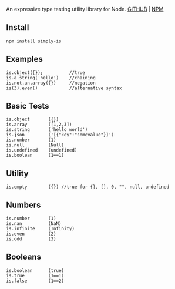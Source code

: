 An expressive type testing utility library for Node.
[GITHUB](https://github.com/anonmily/simply-is) | [NPM](https://www.npmjs.com/package/simply-is)

## Install
    npm install simply-is

## Examples
	is.object({}); 			//true
	is.a.string('hello')	//chaining
	is.not.an.array({})		//negation
	is(3).even()			//alternative syntax

## Basic Tests
	is.object 		({})
	is.array 		([1,2,3])
	is.string 		('hello world')
	is.json 		('[{"key":"somevalue"}]')
	is.number 		(1)
	is.null 		(Null)
	is.undefined 	(undefined)
	is.boolean 		(1==1)

## Utility
	is.empty		({}) //true for {}, [], 0, "", null, undefined

## Numbers
	is.number		(1)
	is.nan			(NaN)
	is.infinite		(Infinity)
	is.even			(2)
	is.odd			(3)

## Booleans
	is.boolean  	(true)
	is.true			(1==1)
	is.false		(1==2)

